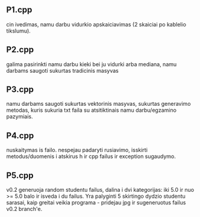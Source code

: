 P1.cpp
---

cin ivedimas, namu darbu vidurkio apskaiciavimas (2 skaiciai po kablelio tikslumu).

P2.cpp
---

galima pasirinkti namu darbu kieki bei ju vidurki arba mediana, namu darbams saugoti sukurtas tradicinis masyvas

P3.cpp
---

namu darbams saugoti sukurtas vektorinis masyvas, sukurtas generavimo metodas, kuris sukuria txt faila su atsitiktinais namu darbu/egzamino pazymiais.

P4.cpp
---

nuskaitymas is failo.
nespejau padaryti rusiavimo, isskirti metodus/duomenis i atskirus h ir cpp failus ir exception sugaudymo.

P5.cpp
---

v0.2 generuoja random studentu failus, dalina i dvi kategorijas: iki 5.0 ir nuo >= 5.0 balo ir isveda i du failus.
Yra palyginti 5 skirtingo dydzio studentu sarasai, kaip greitai veikia programa - pridejau jpg ir sugeneruotus failus v0.2 branch'e.
